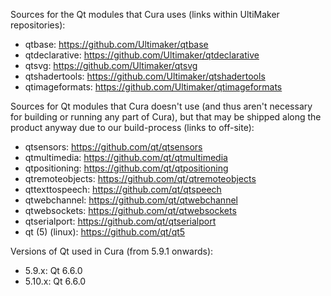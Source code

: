 Sources for the Qt modules that Cura uses (links within UltiMaker repositories):

- qtbase: https://github.com/Ultimaker/qtbase
- qtdeclarative: https://github.com/Ultimaker/qtdeclarative
- qtsvg: https://github.com/Ultimaker/qtsvg
- qtshadertools: https://github.com/Ultimaker/qtshadertools
- qtimageformats: https://github.com/Ultimaker/qtimageformats

Sources for Qt modules that Cura doesn't use (and thus aren't necessary for building or running any part of Cura), but that may be shipped along the product anyway due to our build-process (links to off-site):

- qtsensors: https://github.com/qt/qtsensors
- qtmultimedia: https://github.com/qt/qtmultimedia
- qtpositioning: https://github.com/qt/qtpositioning
- qtremoteobjects: https://github.com/qt/qtremoteobjects
- qttexttospeech: https://github.com/qt/qtspeech
- qtwebchannel: https://github.com/qt/qtwebchannel
- qtwebsockets: https://github.com/qt/qtwebsockets
- qtserialport: https://github.com/qt/qtserialport
- qt (5) (linux): https://github.com/qt/qt5

Versions of Qt used in Cura (from 5.9.1 onwards):

- 5.9.x: Qt 6.6.0
- 5.10.x: Qt 6.6.0
